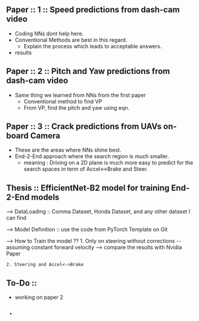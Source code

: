 ## Paper :: 1 :: Speed predictions from dash-cam video

- Coding NNs dont help here.
- Conventional Methods are best in this regard.
  - Explain the process which leads to acceptable answers.
- results


## Paper :: 2 ::  Pitch and Yaw predictions from dash-cam video

- Same thing we learned from NNs from the first paper
  - Conventional method to find VP
  - From VP, find the pitch and yaw using eqn.


## Paper :: 3 :: Crack predictions from UAVs on-board Camera

- These are the areas where NNs shine best.
- End-2-End approach where the search region is much smaller.
    - meaning : Driving on a 2D plane is much more easy to predict for the
      search spaces in term of Accel<->Brake and Steer.



## Thesis :: EfficientNet-B2 model for training End-2-End models


--> DataLoading :: Comma Dataset, Honda Dataset, and any other dataset I can
find

--> Model Definition :: use the code from PyTorch Template on Git

--> How to Train the model ??
    1. Only on steering without corrections -- assuming constant forward
       velocity
    --> compare the results with Nvidia Paper

    2. Steering and Accel<->Brake  






## To-Do ::

- working on paper 2 <code>

- 

